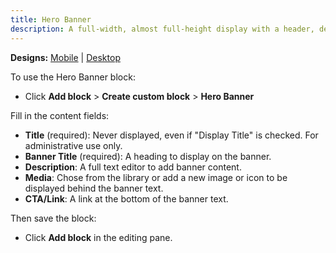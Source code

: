 ```yaml
---
title: Hero Banner
description: A full-width, almost full-height display with a header, description, and call to action overlaid on an image.
---
```


**Designs:** [Mobile](<../../../../../../assets/img/designs/lb/Hero Banner Mobile.png>) | [Desktop](<../../../../../../assets/img/designs/lb/Hero Banner Desktop.png>)

To use the Hero Banner block:

- Click **Add block** > **Create custom block** > **Hero Banner**

Fill in the content fields:

- **Title** (required): Never displayed, even if "Display Title" is checked. For administrative use only.
- **Banner Title** (required): A heading to display on the banner.
- **Description**: A full text editor to add banner content.
- **Media**: Chose from the library or add a new image or icon to be displayed behind the banner text.
- **CTA/Link**: A link at the bottom of the banner text.

Then save the block:

- Click **Add block** in the editing pane.
